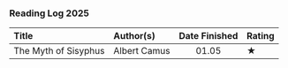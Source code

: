 ### Reading Log 2025

| Title                                              | Author(s)                         | Date Finished | Rating   |
| :------------------------------------------------- | :-------------------------------- | :-----------: | :------- |
| The Myth of Sisyphus                               | Albert Camus                      | 01.05         | ★        |
